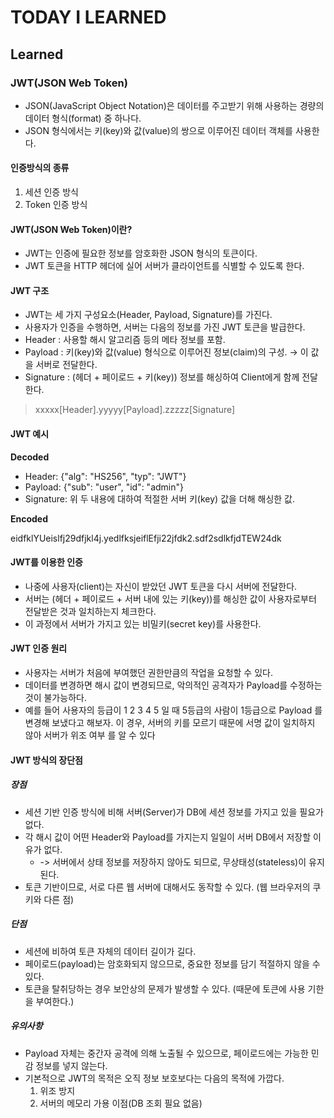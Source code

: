 # TODAY I LEARNED

## Learned

### JWT(JSON Web Token)

- JSON(JavaScript Object Notation)은 데이터를 주고받기 위해 사용하는 경량의 데이터 형식(format) 중 하나다.
- JSON 형식에서는 키(key)와 값(value)의 쌍으로 이루어진 데이터 객체를 사용한다.

#### 인증방식의 종류

1. 세션 인증 방식
2. Token 인증 방식

#### JWT(JSON Web Token)이란?

- JWT는 인증에 필요한 정보를 암호화한 JSON 형식의 토큰이다.
- JWT 토큰을 HTTP 헤더에 실어 서버가 클라이언트를 식별할 수 있도록 한다.

#### JWT 구조

- JWT는 세 가지 구성요소(Header, Payload, Signature)를 가진다.
- 사용자가 인증을 수행하면, 서버는 다음의 정보를 가진 JWT 토큰을 발급한다.
- Header : 사용할 해시 알고리즘 등의 메타 정보를 포함.
- Payload : 키(key)와 값(value) 형식으로 이루어진 정보(claim)의 구성. → 이 값을 서버로 전달한다.
- Signature : (헤더 + 페이로드 + 키(key)) 정보를 해싱하여 Client에게 함께 전달한다.

> xxxxx[Header].yyyyy[Payload].zzzzz[Signature]

#### JWT 예시

**Decoded**

- Header: {"alg": "HS256", "typ": "JWT"}
- Payload: {"sub": "user", "id": "admin"}
- Signature: 위 두 내용에 대하여 적절한 서버 키(key) 값을 더해 해싱한 값.

**Encoded**

eidfklYUeislfj29dfjkl4j.yedlfksjeiflEfji22jfdk2.sdf2sdlkfjdTEW24dk

#### JWT를 이용한 인증

- 나중에 사용자(client)는 자신이 받았던 JWT 토큰을 다시 서버에 전달한다.
- 서버는 (헤더 + 페이로드 + 서버 내에 있는 키(key))를 해싱한 값이 사용자로부터 전달받은 것과 일치하는지 체크한다.
- 이 과정에서 서버가 가지고 있는 비밀키(secret key)를 사용한다.

#### JWT 인증 원리

- 사용자는 서버가 처음에 부여했던 권한만큼의 작업을 요청할 수 있다.
- 데이터를 변경하면 해시 값이 변경되므로, 악의적인 공격자가 Payload를 수정하는 것이 불가능하다.
- 예를 들어 사용자의 등급이 1 2 3 4 5 일 때 5등급의 사람이 1등급으로 Payload 를 변경해 보냈다고 해보자. 이 경우, 서버의 키를 모르기 때문에 서명 값이 일치하지 않아 서버가 위조 여부 를 알 수 있다

#### JWT 방식의 장단점

##### 장점

- 세션 기반 인증 방식에 비해 서버(Server)가 DB에 세션 정보를 가지고 있을 필요가 없다.
- 각 해시 값이 어떤 Header와 Payload를 가지는지 일일이 서버 DB에서 저장할 이유가 없다.
    - -> 서버에서 상태 정보를 저장하지 않아도 되므로, 무상태성(stateless)이 유지된다.
- 토큰 기반이므로, 서로 다른 웹 서버에 대해서도 동작할 수 있다. (웹 브라우저의 쿠키와 다른 점)

##### 단점

- 세션에 비하여 토큰 자체의 데이터 길이가 길다.
- 페이로드(payload)는 암호화되지 않으므로, 중요한 정보를 담기 적절하지 않을 수 있다.
- 토큰을 탈취당하는 경우 보안상의 문제가 발생할 수 있다. (때문에 토큰에 사용 기한을 부여한다.)

##### 유의사항

- Payload 자체는 중간자 공격에 의해 노출될 수 있으므로, 페이로드에는 가능한 민감 정보를 넣지 않는다.
- 기본적으로 JWT의 목적은 오직 정보 보호보다는 다음의 목적에 가깝다.
    1. 위조 방지
    2. 서버의 메모리 가용 이점(DB 조회 필요 없음)

